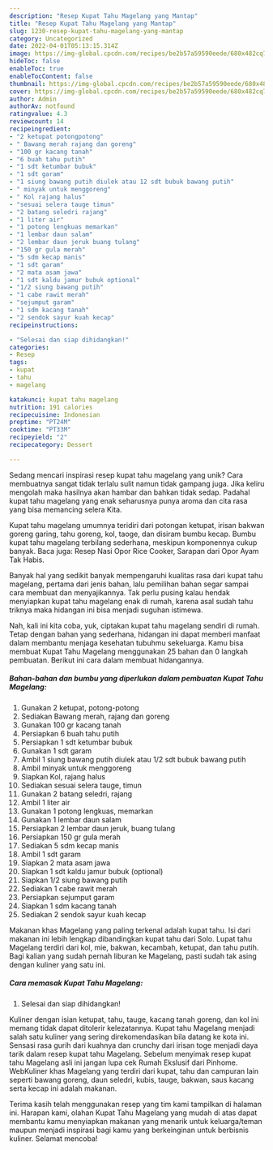```yaml
---
description: "Resep Kupat Tahu Magelang yang Mantap"
title: "Resep Kupat Tahu Magelang yang Mantap"
slug: 1230-resep-kupat-tahu-magelang-yang-mantap
category: Uncategorized
date: 2022-04-01T05:13:15.314Z
image: https://img-global.cpcdn.com/recipes/be2b57a59590eede/680x482cq70/kupat-tahu-magelang-foto-resep-utama.jpg
hideToc: false
enableToc: true
enableTocContent: false
thumbnail: https://img-global.cpcdn.com/recipes/be2b57a59590eede/680x482cq70/kupat-tahu-magelang-foto-resep-utama.jpg
cover: https://img-global.cpcdn.com/recipes/be2b57a59590eede/680x482cq70/kupat-tahu-magelang-foto-resep-utama.jpg
author: Admin
authorAv: notfound
ratingvalue: 4.3
reviewcount: 14
recipeingredient:
- "2 ketupat potongpotong"
- " Bawang merah rajang dan goreng"
- "100 gr kacang tanah"
- "6 buah tahu putih"
- "1 sdt ketumbar bubuk"
- "1 sdt garam"
- "1 siung bawang putih diulek atau 12 sdt bubuk bawang putih"
- " minyak untuk menggoreng"
- " Kol rajang halus"
- "sesuai selera tauge timun"
- "2 batang seledri rajang"
- "1 liter air"
- "1 potong lengkuas memarkan"
- "1 lembar daun salam"
- "2 lembar daun jeruk buang tulang"
- "150 gr gula merah"
- "5 sdm kecap manis"
- "1 sdt garam"
- "2 mata asam jawa"
- "1 sdt kaldu jamur bubuk optional"
- "1/2 siung bawang putih"
- "1 cabe rawit merah"
- "sejumput garam"
- "1 sdm kacang tanah"
- "2 sendok sayur kuah kecap"
recipeinstructions:

- "Selesai dan siap dihidangkan!"
categories:
- Resep
tags:
- kupat
- tahu
- magelang

katakunci: kupat tahu magelang 
nutrition: 191 calories
recipecuisine: Indonesian
preptime: "PT24M"
cooktime: "PT33M"
recipeyield: "2"
recipecategory: Dessert

---
```





Sedang mencari inspirasi resep kupat tahu magelang yang unik? Cara membuatnya sangat tidak terlalu sulit namun tidak gampang juga. Jika keliru mengolah maka hasilnya akan hambar dan bahkan tidak sedap. Padahal kupat tahu magelang yang enak seharusnya punya aroma dan cita rasa yang bisa memancing selera Kita.





Kupat tahu magelang umumnya teridiri dari potongan ketupat, irisan bakwan goreng garing, tahu goreng, kol, taoge, dan disiram bumbu kecap. Bumbu kupat tahu magelang terbilang sederhana, meskipun komponennya cukup banyak. Baca juga: Resep Nasi Opor Rice Cooker, Sarapan dari Opor Ayam Tak Habis.

Banyak hal yang sedikit banyak mempengaruhi kualitas rasa dari kupat tahu magelang, pertama dari jenis bahan, lalu pemilihan bahan segar sampai cara membuat dan menyajikannya. Tak perlu pusing kalau hendak menyiapkan kupat tahu magelang enak di rumah, karena asal sudah tahu triknya maka hidangan ini bisa menjadi suguhan istimewa.






Nah, kali ini kita coba, yuk, ciptakan kupat tahu magelang sendiri di rumah. Tetap dengan bahan yang sederhana, hidangan ini dapat memberi manfaat dalam membantu menjaga kesehatan tubuhmu sekeluarga. Kamu bisa membuat Kupat Tahu Magelang menggunakan 25 bahan dan 0 langkah pembuatan. Berikut ini cara dalam membuat hidangannya.

<!--inarticleads1-->

##### Bahan-bahan dan bumbu yang diperlukan dalam pembuatan Kupat Tahu Magelang:

1. Gunakan 2 ketupat, potong-potong
1. Sediakan  Bawang merah, rajang dan goreng
1. Gunakan 100 gr kacang tanah
1. Persiapkan 6 buah tahu putih
1. Persiapkan 1 sdt ketumbar bubuk
1. Gunakan 1 sdt garam
1. Ambil 1 siung bawang putih diulek atau 1/2 sdt bubuk bawang putih
1. Ambil  minyak untuk menggoreng
1. Siapkan  Kol, rajang halus
1. Sediakan sesuai selera tauge, timun
1. Gunakan 2 batang seledri, rajang
1. Ambil 1 liter air
1. Gunakan 1 potong lengkuas, memarkan
1. Gunakan 1 lembar daun salam
1. Persiapkan 2 lembar daun jeruk, buang tulang
1. Persiapkan 150 gr gula merah
1. Sediakan 5 sdm kecap manis
1. Ambil 1 sdt garam
1. Siapkan 2 mata asam jawa
1. Siapkan 1 sdt kaldu jamur bubuk (optional)
1. Siapkan 1/2 siung bawang putih
1. Sediakan 1 cabe rawit merah
1. Persiapkan sejumput garam
1. Siapkan 1 sdm kacang tanah
1. Sediakan 2 sendok sayur kuah kecap


Makanan khas Magelang yang paling terkenal adalah kupat tahu. Isi dari makanan ini lebih lengkap dibandingkan kupat tahu dari Solo. Lupat tahu Magelang terdiri dari kol, mie, bakwan, kecambah, ketupat, dan tahu putih. Bagi kalian yang sudah pernah liburan ke Magelang, pasti sudah tak asing dengan kuliner yang satu ini. 

<!--inarticleads2-->

##### Cara memasak Kupat Tahu Magelang:


1. Selesai dan siap dihidangkan!

Kuliner dengan isian ketupat, tahu, tauge, kacang tanah goreng, dan kol ini memang tidak dapat ditolerir kelezatannya. Kupat tahu Magelang menjadi salah satu kuliner yang sering direkomendasikan bila datang ke kota ini. Sensasi rasa gurih dari kuahnya dan crunchy dari irisan toge menjadi daya tarik dalam resep kupat tahu Magelang. Sebelum menyimak resep kupat tahu Magelang asli ini jangan lupa cek Rumah Ekslusif dari Pinhome. WebKuliner khas Magelang yang terdiri dari kupat, tahu dan campuran lain seperti bawang goreng, daun seledri, kubis, tauge, bakwan, saus kacang serta kecap ini adalah makanan. 

Terima kasih telah menggunakan resep yang tim kami tampilkan di halaman ini. Harapan kami, olahan Kupat Tahu Magelang yang mudah di atas dapat membantu kamu menyiapkan makanan yang menarik untuk keluarga/teman maupun menjadi inspirasi bagi kamu yang berkeinginan untuk berbisnis kuliner. Selamat mencoba!

